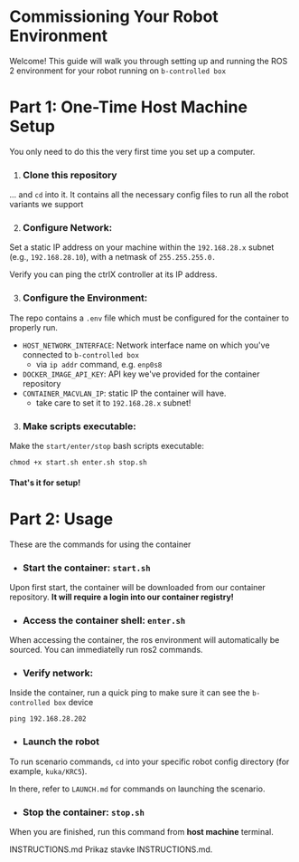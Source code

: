 # Commissioning Your Robot Environment

Welcome! This guide will walk you through setting up and running the ROS 2 environment for your robot running on `b-controlled box`

# Part 1: One-Time Host Machine Setup

You only need to do this the very first time you set up a computer.

1. ### Clone this repository

  ... and `cd` into it. It contains all the necessary config files to run all the robot variants we support

2. ### Configure Network:
  
  Set a static IP address on your machine within the `192.168.28.x` subnet (e.g., `192.168.28.10`), with a netmask of `255.255.255.0.`

  Verify you can ping the ctrlX controller at its IP address.

3. ### Configure the Environment:

  The repo contains a `.env` file which must be configured for the container to properly run.

  - `HOST_NETWORK_INTERFACE`: Network interface name on which you've connected to `b-controlled box`
    - via `ip addr` command, e.g. `enp0s8`
  - `DOCKER_IMAGE_API_KEY`: API key we've provided for the container repository
  - `CONTAINER_MACVLAN_IP`: static IP the container will have. 
    - take care to set it to `192.168.28.x` subnet!

3. ### Make scripts executable:

  Make the `start/enter/stop` bash scripts executable:
  ```
  chmod +x start.sh enter.sh stop.sh
  ```

#### That's it for setup!

# Part 2: Usage

These are the commands for using the container

- ### Start the container: `start.sh`

Upon first start, the container will be downloaded from our container repository. **It will require a login into our container registry!**

- ### Access the container shell: `enter.sh`

When accessing the container, the ros environment will automatically be sourced. You can immediatelly run ros2 commands.

- ### Verify network:

Inside the container, run a quick ping to make sure it can see the `b-controlled box` device

```
ping 192.168.28.202
```

- ### Launch the robot

To run scenario commands, `cd` into your specific robot config directory (for example, `kuka/KRC5`).

In there, refer to `LAUNCH.md` for commands on launching the scenario.

- ### Stop the container: `stop.sh`

When you are finished, run this command from **host machine** terminal.

INSTRUCTIONS.md
Prikaz stavke INSTRUCTIONS.md.